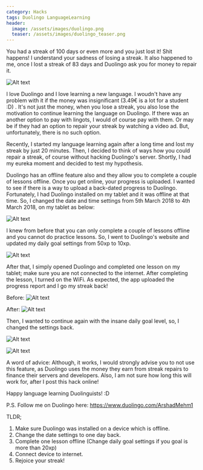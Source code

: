 ```yaml
---
category: Hacks
tags: Duolingo LanguageLearning
header:
  image: /assets/images/duolingo.png
  teaser: /assets/images/duolingo_teaser.png  
---
```


You had a streak of 100 days or even more and you just lost it! Shit happens! I understand your sadness of losing a streak. It also happened to me, once I lost a streak of 83 days and Duolingo ask you for money to repair it. 

![Alt text](..\assets\images\posts\lost.png?raw=true "Streak lost")

I love Duolingo and I love learning a new language. I woudn't have any problem with it if the money was insignificant (3.49€ is a lot for a student :D) . It's not just the money, when you lose a streak, you also lose the motivation to continue learning the language on Duolingo. If there was an another option to pay with lingots, I would of course pay with them. Or may be if they had an option to repair your streak by watching a video ad. But, unfortunately, there is no such option.

Recently, I started my language learning again after a long time and lost my streak by just 20 minutes. Then, I decided to think of ways how you could repair a streak, of course without hacking Duolingo's server. Shortly, I had my eureka moment and decided to test my hypothesis. 

Duolingo has an offline feature also and they allow you to complete a couple of lessons offline. Once you get online, your progress is uploaded. I wanted to see if there is a way to upload a back-dated progress to Duolingo. Fortunately, I had Duolingo installed on my tablet and it was offline at that time. So, I changed the date and time settings from 5th March 2018 to 4th March 2018, on my tablet as below:

![Alt text](..\assets\images\posts\date_tablet.png?raw=true "Changing date")



I knew from before that you can only complete a couple of lessons offline and you cannot do practice lessons. So, I went to Duolingo's website and updated my daily goal settings from 50xp to 10xp. 

![Alt text](..\..\assets\images\posts\coach2.png?raw=true "Daily goal settings")



After that, I simply opened Duolingo and completed one lesson on my tablet; make sure you are not connected to the internet. After completing the lesson, I turned on the WiFi. As expected, the app uploaded the progress report and I go my streak back!


Before:
![Alt text](..\assets\images\posts\before.png?raw=true "Before Uploading")

After:
![Alt text](..\assets\images\posts\after.png?raw=true "After")

Then, I wanted to continue again with the insane daily goal level, so, I changed the settings back.

![Alt text](..\assets\images\posts\coach1.png?raw=true "Insane daily goal")


![Alt text](..\assets\images\posts\duo-streak.png?raw=true "Streak back")

A word of advice: Although, it works, I would strongly advise you to not use this feature, as Duolingo uses the money they earn from streak repairs to finance their servers and developers. Also, I am not sure how long this will work for, after I post this hack online!

Happy language learning Duolinguists! :D

P.S. Follow me on Duolingo here: https://www.duolingo.com/ArshadMehm1

TLDR;
1. Make sure Duolingo was installed on a device which is offline.
2. Change the date settings to one day back.
3. Complete one lesson offline (Change daily goal settings if you goal is more than 20xp)
4. Connect device to internet.
5. Rejoice your streak!